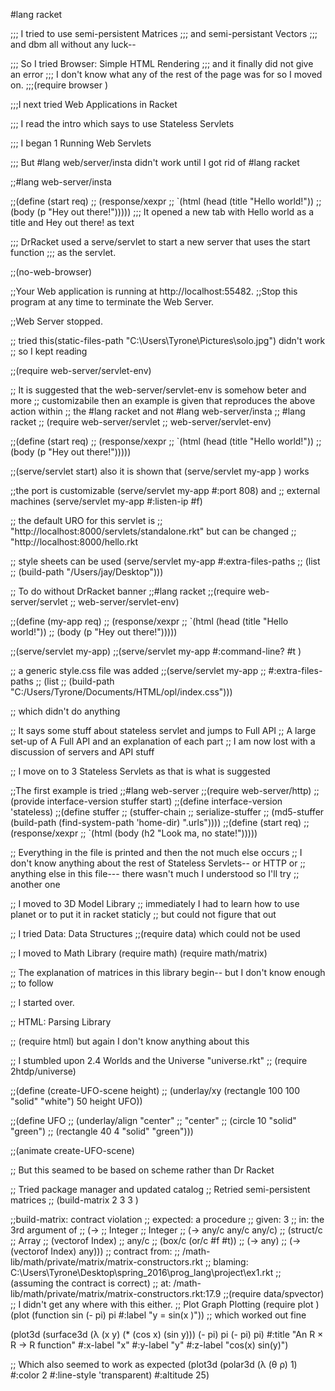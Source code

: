 #lang racket


;;; I tried to use semi-persistent Matrices
;;; and semi-persistant Vectors
;;; and dbm all without any luck--

;;; So I tried Browser: Simple HTML Rendering
;;; and it finally did not give an error
;;; I don't know what any of the rest of the page was for so I moved on.
;;;(require browser )

;;;I next tried Web Applications in Racket

;;; I read the intro which says to use Stateless Servlets

;;; I began 1 Running Web Servlets

;;; But #lang web/server/insta didn't work until I got rid of #lang racket

;;#lang web-server/insta
 
;;(define (start req)
;;  (response/xexpr
;;   `(html (head (title "Hello world!"))
;;          (body (p "Hey out there!")))))
;;; It opened a new tab with Hello world as a title and Hey out there! as text

;;; DrRacket used a serve/servlet to start a new server that uses the start function
;;; as the servlet.

;;(no-web-browser)


;;Your Web application is running at http://localhost:55482.
;;Stop this program at any time to terminate the Web Server.

;;Web Server stopped.

;; tried this(static-files-path "C:\Users\Tyrone\Pictures\solo.jpg") didn't work
;; so I kept reading

;;(require web-server/servlet-env)

;; It is suggested that the web-server/servlet-env is somehow beter and more
;; customizabile then an example is given that reproduces the above action within
;; the #lang racket and not #lang web-server/insta
;;  #lang racket
;;   (require web-server/servlet
;;         web-server/servlet-env)
 
;;(define (start req)
;;  (response/xexpr
;;   `(html (head (title "Hello world!"))
;;          (body (p "Hey out there!")))))
 
;;(serve/servlet start) also it is shown that (serve/servlet my-app ) works

;;the port is customizable   (serve/servlet my-app #:port 808) and
;; external machines (serve/servlet my-app #:listen-ip #f)

;; the default URO for this servlet is
;; "http://localhost:8000/servlets/standalone.rkt" but can be changed
;; "http://localhost:8000/hello.rkt

;; style sheets can be used (serve/servlet my-app #:extra-files-paths
;;                                                (list
;;                                                (build-path "/Users/jay/Desktop")))

;; To do without DrRacket banner
;;#lang racket
;;(require web-server/servlet
;;         web-server/servlet-env)
 
;;(define (my-app req)
;;  (response/xexpr
;;   `(html (head (title "Hello world!"))
;;          (body (p "Hey out there!")))))
 
;;(serve/servlet my-app)
;;(serve/servlet my-app #:command-line? #t )

;; a generic style.css file was added
;;(serve/servlet my-app
;;               #:extra-files-paths
;;               (list
;;                (build-path "C:/Users/Tyrone/Documents/HTML/opl/index.css")))

;; which didn't do anything

;; It says some stuff about stateless servlet and jumps to Full API
;; A large set-up of A Full API and an explanation of each part
;; I am now lost with a discussion of servers and API stuff

;; I move on to 3 Stateless Servlets as that is what is suggested

;;The first example is tried
;;#lang web-server
;;(require web-server/http)
;;(provide interface-version stuffer start)
;;(define interface-version 'stateless)
;;(define stuffer
;;  (stuffer-chain
;;   serialize-stuffer
;;   (md5-stuffer (build-path (find-system-path 'home-dir) ".urls"))))
;;(define (start req)
;;  (response/xexpr
;;   `(html (body (h2 "Look ma, no state!")))))

;; Everything in the file is printed and then the not much else occurs
;; I don't know anything about the rest of Stateless Servlets-- or HTTP or
;; anything else in this file--- there wasn't much I understood so I'll try
;; another one

;; I moved to 3D Model Library
;; immediately I had to learn how to use planet or to put it in racket staticly
;; but could not figure that out

;; I tried Data: Data Structures
;;(require data) which could not be used

;; I moved to Math Library
(require math)
(require math/matrix)

;; The explanation of matrices in this library begin-- but I don't know enough
;; to follow

;; I started over.

;; HTML: Parsing Library

;; (require html)  but again I don't know anything about this

;; I stumbled upon 2.4 Worlds and the Universe "universe.rkt"
;; (require 2htdp/universe)

;;(define (create-UFO-scene height)
;;  (underlay/xy (rectangle 100 100 "solid" "white") 50 height UFO))
 
;;(define UFO
;;  (underlay/align "center"
;;                  "center"
;;                  (circle 10 "solid" "green")
;;                  (rectangle 40 4 "solid" "green")))
 
;;(animate create-UFO-scene)

;; But this seamed to be based on scheme rather than Dr Racket

;; Tried package manager and updated catalog
;; Retried semi-persistent matrices
;; (build-matrix 2 3 3 )

;;build-matrix: contract violation
;;  expected: a procedure
;;  given: 3
;;  in: the 3rd argument of
;;      (->
;;       Integer
;;       Integer
;;       (-> any/c any/c any/c)
;;       (struct/c
;;        Array
;;        (vectorof Index)
;;        any/c
;;        (box/c (or/c #f #t))
;;        (-> any)
;;        (-> (vectorof Index) any)))
;;  contract from: 
;;      <pkgs>/math-lib/math/private/matrix/matrix-constructors.rkt
;;  blaming: C:\Users\Tyrone\Desktop\spring_2016\prog_lang\project\ex1.rkt
;;   (assuming the contract is correct)
;;  at: <pkgs>/math-lib/math/private/matrix/matrix-constructors.rkt:17.9
;;(require data/spvector)
;; I didn't get any where with this either.
;; Plot Graph Plotting
   (require plot )
   (plot (function sin (- pi) pi #:label "y = sin(x )"))
;; which worked out fine

(plot3d (surface3d (λ (x y) (* (cos x) (sin y)))
                     (- pi) pi (- pi) pi)
          #:title "An R × R → R function"
          #:x-label "x" #:y-label "y" #:z-label "cos(x) sin(y)")

;; Which also seemed to work as expected
(plot3d (polar3d (λ (θ ρ) 1) #:color 2 #:line-style 'transparent)
          #:altitude 25)
